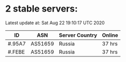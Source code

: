 # 2 stable servers:

Latest update at: Sat Aug 22 19:10:17 UTC 2020

| ID | ASN | Server Country | Online |
| -- | --- | -------------- | ------ |
| #.95A7 | AS51659 | Russia | 37 hrs |
| #.FEBE | AS51659 | Russia | 37 hrs |

